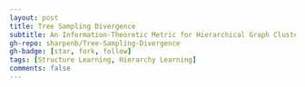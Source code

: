```yaml
---
layout: post
title: Tree Sampling Divergence
subtitle: An Information-Theoretic Metric for Hierarchical Graph Clustering - IJCAI 2019
gh-repo: sharpenb/Tree-Sampling-Divergence
gh-badge: [star, fork, follow]
tags: [Structure Learning, Hierarchy Learning]
comments: false
---
```

